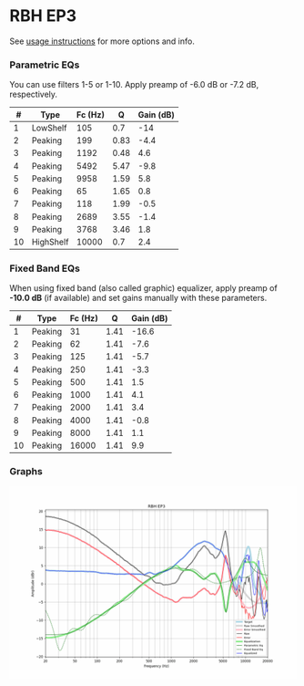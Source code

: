 # RBH EP3
See [usage instructions](https://github.com/jaakkopasanen/AutoEq#usage) for more options and info.

### Parametric EQs
You can use filters 1-5 or 1-10. Apply preamp of -6.0 dB or -7.2 dB, respectively.

|   # | Type      |   Fc (Hz) |    Q |   Gain (dB) |
|-----|-----------|-----------|------|-------------|
|   1 | LowShelf  |       105 | 0.7  |       -14   |
|   2 | Peaking   |       199 | 0.83 |        -4.4 |
|   3 | Peaking   |      1192 | 0.48 |         4.6 |
|   4 | Peaking   |      5492 | 5.47 |        -9.8 |
|   5 | Peaking   |      9958 | 1.59 |         5.8 |
|   6 | Peaking   |        65 | 1.65 |         0.8 |
|   7 | Peaking   |       118 | 1.99 |        -0.5 |
|   8 | Peaking   |      2689 | 3.55 |        -1.4 |
|   9 | Peaking   |      3768 | 3.46 |         1.8 |
|  10 | HighShelf |     10000 | 0.7  |         2.4 |

### Fixed Band EQs
When using fixed band (also called graphic) equalizer, apply preamp of **-10.0 dB** (if available) and set gains manually with these parameters.

|   # | Type    |   Fc (Hz) |    Q |   Gain (dB) |
|-----|---------|-----------|------|-------------|
|   1 | Peaking |        31 | 1.41 |       -16.6 |
|   2 | Peaking |        62 | 1.41 |        -7.6 |
|   3 | Peaking |       125 | 1.41 |        -5.7 |
|   4 | Peaking |       250 | 1.41 |        -3.3 |
|   5 | Peaking |       500 | 1.41 |         1.5 |
|   6 | Peaking |      1000 | 1.41 |         4.1 |
|   7 | Peaking |      2000 | 1.41 |         3.4 |
|   8 | Peaking |      4000 | 1.41 |        -0.8 |
|   9 | Peaking |      8000 | 1.41 |         1.1 |
|  10 | Peaking |     16000 | 1.41 |         9.9 |

### Graphs
![](./RBH%20EP3.png)
